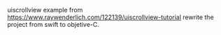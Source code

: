 uiscrollview example from 
https://www.raywenderlich.com/122139/uiscrollview-tutorial
rewrite the project from swift to objetive-C.




